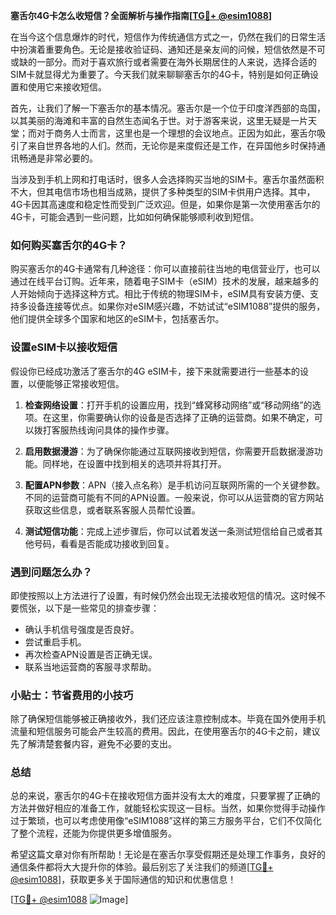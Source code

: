 **塞舌尔4G卡怎么收短信？全面解析与操作指南[[TG💪+ @esim1088](https://t.me/s/esim1088)]**

在当今这个信息爆炸的时代，短信作为传统通信方式之一，仍然在我们的日常生活中扮演着重要角色。无论是接收验证码、通知还是亲友间的问候，短信依然是不可或缺的一部分。而对于喜欢旅行或者需要在海外长期居住的人来说，选择合适的SIM卡就显得尤为重要了。今天我们就来聊聊塞舌尔的4G卡，特别是如何正确设置和使用它来接收短信。

首先，让我们了解一下塞舌尔的基本情况。塞舌尔是一个位于印度洋西部的岛国，以其美丽的海滩和丰富的自然生态闻名于世。对于游客来说，这里无疑是一片天堂；而对于商务人士而言，这里也是一个理想的会议地点。正因为如此，塞舌尔吸引了来自世界各地的人们。然而，无论你是来度假还是工作，在异国他乡时保持通讯畅通是非常必要的。

当涉及到手机上网和打电话时，很多人会选择购买当地的SIM卡。塞舌尔虽然面积不大，但其电信市场也相当成熟，提供了多种类型的SIM卡供用户选择。其中，4G卡因其高速度和稳定性而受到广泛欢迎。但是，如果你是第一次使用塞舌尔的4G卡，可能会遇到一些问题，比如如何确保能够顺利收到短信。

### 如何购买塞舌尔的4G卡？

购买塞舌尔的4G卡通常有几种途径：你可以直接前往当地的电信营业厅，也可以通过在线平台订购。近年来，随着电子SIM卡（eSIM）技术的发展，越来越多的人开始倾向于选择这种方式。相比于传统的物理SIM卡，eSIM具有安装方便、支持多设备连接等优点。如果你对eSIM感兴趣，不妨试试“eSIM1088”提供的服务，他们提供全球多个国家和地区的eSIM卡，包括塞舌尔。

### 设置eSIM卡以接收短信

假设你已经成功激活了塞舌尔的4G eSIM卡，接下来就需要进行一些基本的设置，以便能够正常接收短信。

1. **检查网络设置**：打开手机的设置应用，找到“蜂窝移动网络”或“移动网络”的选项。在这里，你需要确认你的设备是否选择了正确的运营商。如果不确定，可以拨打客服热线询问具体的操作步骤。

2. **启用数据漫游**：为了确保你能通过互联网接收到短信，你需要开启数据漫游功能。同样地，在设置中找到相关的选项并将其打开。

3. **配置APN参数**：APN（接入点名称）是手机访问互联网所需的一个关键参数。不同的运营商可能有不同的APN设置。一般来说，你可以从运营商的官方网站获取这些信息，或者联系客服人员帮忙设置。

4. **测试短信功能**：完成上述步骤后，你可以试着发送一条测试短信给自己或者其他号码，看看是否能成功接收到回复。

### 遇到问题怎么办？

即使按照以上方法进行了设置，有时候仍然会出现无法接收短信的情况。这时候不要慌张，以下是一些常见的排查步骤：

- 确认手机信号强度是否良好。
- 尝试重启手机。
- 再次检查APN设置是否正确无误。
- 联系当地运营商的客服寻求帮助。

### 小贴士：节省费用的小技巧

除了确保短信能够被正确接收外，我们还应该注意控制成本。毕竟在国外使用手机流量和短信服务可能会产生较高的费用。因此，在使用塞舌尔的4G卡之前，建议先了解清楚套餐内容，避免不必要的支出。

### 总结

总的来说，塞舌尔的4G卡在接收短信方面并没有太大的难度，只要掌握了正确的方法并做好相应的准备工作，就能轻松实现这一目标。当然，如果你觉得手动操作过于繁琐，也可以考虑使用像“eSIM1088”这样的第三方服务平台，它们不仅简化了整个流程，还能为你提供更多增值服务。

希望这篇文章对你有所帮助！无论是在塞舌尔享受假期还是处理工作事务，良好的通信条件都将大大提升你的体验。最后别忘了关注我们的频道[[TG💪+ @esim1088](https://t.me/s/esim1088)]，获取更多关于国际通信的知识和优惠信息！

[[TG💪+ @esim1088](https://t.me/s/esim1088) ![Image](https://i.postimg.cc/4NQfJmqS/Snipaste-2025-05-13-00-14-12.png)]